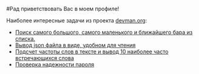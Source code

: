 #Рад приветствовать Вас в моем профиле!

Наиболее интересные задачи из проекта [devman.org](https://devman.org/):

* [Поиск самого большого, самого маленького и ближайшего бара из списка.](https://github.com/Sir-Nightmare/3_bars)
* [Вывод json файла в виде, удобном для чтения](https://github.com/Sir-Nightmare/4_json)
* [Подсчет частоты слов в тексте и вывод 10 наиболее часто встречающихся слова](https://github.com/Sir-Nightmare/5_lang_frequency)
* [Проверка надежности пароля](https://github.com/Sir-Nightmare/6_password_strength)
